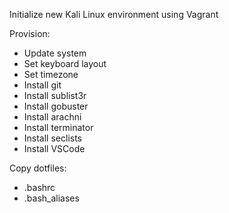Initialize new Kali Linux environment using Vagrant

Provision:
- Update system
- Set keyboard layout
- Set timezone
- Install git
- Install sublist3r
- Install gobuster
- Install arachni
- Install terminator
- Install seclists
- Install VSCode 

Copy dotfiles:
- .bashrc
- .bash_aliases